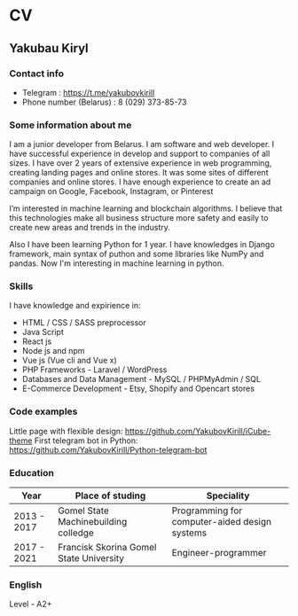# CV

## Yakubau Kiryl

### Contact info

* Telegram : https://t.me/yakubovkirill
* Phone number (Belarus) : 8 (029) 373-85-73

### Some information about me

I am a junior developer from Belarus. I am software and web developer. I have successful experience in develop and support to companies of all sizes. I have over 2 years of extensive experience in web programming, creating landing pages and online stores. It was some sites of different companies and online stores. I have enough experience to create an ad campaign on Google, Facebook, Instagram, or Pinterest

I’m interested in machine learning and blockchain algorithms. I believe that this technologies make all business structure more safety and easily to create new areas and trends in the industry.

Also I have been learning Python for 1 year. I have knowledges in Django framework, main syntax of puthon and some libraries like NumPy and pandas. Now I'm interesting in machine learning in python.

### Skills

I have knowledge and expirience in:
* HTML / CSS / SASS preprocessor
* Java Script
* React js
* Node js and npm
* Vue js (Vue cli and Vue x)
* PHP Frameworks - Laravel / WordPress
* Databases and Data Management - MySQL / PHPMyAdmin / SQL
* E-Commerce Development - Etsy, Shopify and Opencart stores

### Code examples

Little page with flexible design: https://github.com/YakubovKirill/iCube-theme
First telegram bot in Python: https://github.com/YakubovKirill/Python-telegram-bot

### Education

Year | Place of studing | Speciality
---- | ---------------- | -----------
2013 - 2017 | Gomel State Machinebuilding colledge | Programming for computer-aided design systems
2017 - 2021 | Francisk Skorina Gomel State University | Engineer-programmer

### English

Level - A2+